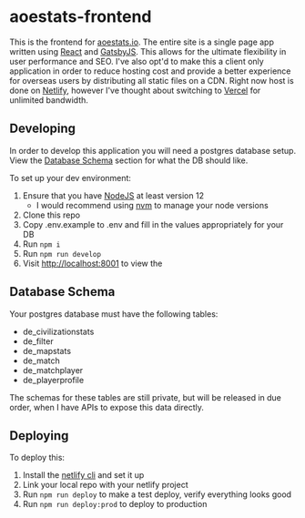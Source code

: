 # aoestats-frontend

This is the frontend for [aoestats.io](https://aoestats.io). The entire site is a single page app written using [React](https://reactjs.org/) and [GatsbyJS](https://www.gatsbyjs.org/). This allows for the ultimate flexibility in user performance and SEO. I've also opt'd to make this a client only application in order to reduce hosting cost and provide a better experience for overseas users by distributing all static files on a CDN. Right now host is done on [Netlify](https://www.netlify.com/), however I've thought about switching to [Vercel](https://vercel.com/) for unlimited bandwidth.

## Developing

In order to develop this application you will need a postgres database setup. View the [Database Schema](#database-schema) section for what the DB should like.

To set up your dev environment:

1. Ensure that you have [NodeJS](https://nodejs.org/en/) at least version 12
   - I would recommend using [nvm](https://github.com/nvm-sh/nvm) to manage your node versions
2. Clone this repo
3. Copy .env.example to .env and fill in the values appropriately for your DB
4. Run `npm i`
5. Run `npm run develop`
6. Visit [http://localhost:8001](http://localhost:8001) to view the

## Database Schema

Your postgres database must have the following tables:

- de_civilizationstats
- de_filter
- de_mapstats
- de_match
- de_matchplayer
- de_playerprofile

The schemas for these tables are still private, but will be released in due order, when I have APIs to expose this data directly.

## Deploying

To deploy this:

1. Install the [netlify cli](https://docs.netlify.com/cli/get-started/) and set it up
2. Link your local repo with your netlify project
3. Run `npm run deploy` to make a test deploy, verify everything looks good
4. Run `npm run deploy:prod` to deploy to production
